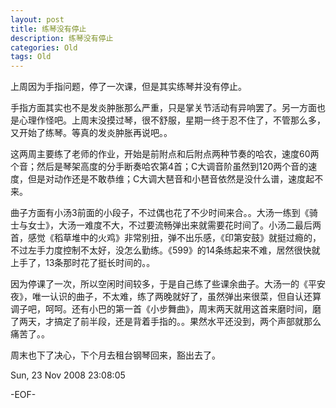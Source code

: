 ```yaml
---
layout: post
title: 练琴没有停止
description: 练琴没有停止
categories: Old
tags: Old
---
```

上周因为手指问题，停了一次课，但是其实练琴并没有停止。  
  
手指方面其实也不是发炎肿胀那么严重，只是掌关节活动有异响罢了。另一方面也是心理作怪吧。上周末没摸过琴，很不舒服，星期一终于忍不住了，不管那么多，又开始了练琴。等真的发炎肿胀再说吧。。  
  
这两周主要练了老师的作业，开始是前附点和后附点两种节奏的哈农，速度60两个音；然后是琴架高度的分手断奏哈农第4首；C大调音阶虽然到120两个音的速度，但是对动作还是不敢恭维；C大调大琶音和小琶音依然是没什么谱，速度起不来。  
  
曲子方面有小汤3前面的小段子，不过偶也花了不少时间来合。。大汤一练到《骑士与女士》，大汤一难度不大，不过要流畅弹出来就需要花时间了。小汤二最后两首，感觉《稻草堆中的火鸡》非常别扭，弹不出乐感，《印第安鼓》就挺过瘾的，不过左手力度控制不太好，没怎么勤练。《599》的14条练起来不难，居然很快就上手了，13条那时花了挺长时间的。。  
  
因为停课了一次，所以空闲时间较多，于是自己练了些课余曲子。大汤一的《平安夜》，唯一认识的曲子，不太难，练了两晚就好了，虽然弹出来很菜，但自认还算调子吧，呵呵。还有小巴的第一首《小步舞曲》，周末两天就用这首来磨时间，磨了两天，才搞定了前半段，还是背着手指的。。果然水平还没到，两个声部就那么痛苦了。。  
  
周末也下了决心，下个月去租台钢琴回来，豁出去了。

Sun, 23 Nov 2008 23:08:05

-EOF-